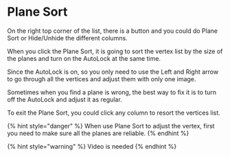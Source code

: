 # Plane Sort

On the right top corner of the list, there is a button and you could do Plane Sort or Hide/Unhide the different columns.

When you click the Plane Sort, it is going to sort the vertex list by the size of the planes and turn on the AutoLock at the same time.

Since the AutoLock is on, so you only need to use the Left and Right arrow to go through all the vertices and adjust them with only one image.

Sometimes when you find a plane is wrong, the best way to fix it is to turn off the AutoLock and adjust it as regular. 

To exit the Plane Sort, you could click any column to resort the vertices list.

{% hint style="danger" %}
When use Plane Sort to adjust the vertex, first you need to make sure all the planes are reliable.
{% endhint %}

{% hint style="warning" %}
Video is needed
{% endhint %}